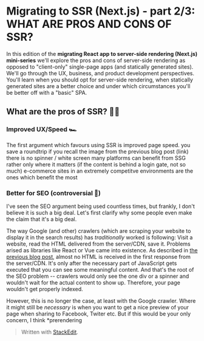 # Migrating to SSR (Next.js) - part 2/3: WHAT ARE PROS AND CONS OF SSR?
In this edition of the **migrating React app to server-side rendering (Next.js) mini-series** we'll explore the pros and cons of server-side rendering as opposed to "client-only" single-page apps (and statically generated sites). We'll go through the UX, business, and product development perspectives. You'll learn when you should opt for server-side rendering, when statically generated sites are a better choice and under which circumstances you'll be better off with a "basic" SPA.

## What are the pros of SSR? 👍🏽
### Improved UX/Speed 🏎
The first argument which favours using SSR is improved page speed. 
you save a roundtrip if you recall the image from the previous blog post (link)
there is no spinner / white screen
many platforms can benefit from SSG rather
only where it matters (if the content is behind a login gate, not so much)
e-commerce sites in an extremely competitve environments are the ones which benefit the most

### Better for SEO (controversial 🧐)
I've seen the SEO argument being used countless times, but frankly, I don't believe it is such a big deal. Let's first clarify why some people even make the claim that it's a big deal.

The way Google (and other) crawlers (which are scraping your website to display it in the search results) has *traditionally* worked is following: Visit a website, read the HTML delivered from the server/CDN, save it. Problems arised as libraries like React or Vue came into existence. As described in [the previous blog post](https://dev.to/tomdohnal/migrating-to-ssr-next-js-part-1-3-what-is-ssr-and-how-it-differs-from-other-approaches-50fa), almost no HTML is received in the first response from the server/CDN. It's only after the necessary part of JavaScript gets executed that you can see some meaningful content. And that's the root of the SEO problem -- crawlers would only see the one div or a spinner and wouldn't wait for the actual content to show up. Therefore, your page wouldn't get properly indexed.

However, this is no longer the case, at least with the Google crawler. Where it might still be *necessary* is when you want to get a nice preview of your page when sharing to Facebook, Twiter etc. But if this would be your only concern, I think *prerendering

> Written with [StackEdit](https://stackedit.io/).
<!--stackedit_data:
eyJoaXN0b3J5IjpbMzMwNTg4OTYwLC0xMjMzNTM0MTM5LDEzNT
c5NDY2NDldfQ==
-->